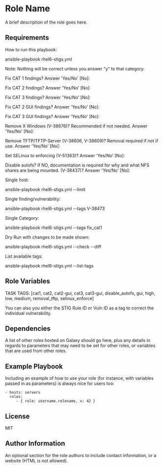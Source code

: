 Role Name
=========

A brief description of the role goes here.

Requirements
------------

How to run this playbook:

ansible-playbook rhel6-stigs.yml

Note: Nothing will be correct unless you answer "y" to that category.

 Fix CAT 1 findings? Answer 'Yes/No' [No]:

 Fix CAT 2 findings? Answer 'Yes/No' [No]:

 Fix CAT 3 findings? Answer 'Yes/No' [No]:

 Fix CAT 2 GUI findings? Answer 'Yes/No' [No]:

 Fix CAT 3 GUI findings? Answer 'Yes/No' [No]:

 Remove X Windows (V-38676)? Recommended if not needed.  Answer 'Yes/No' [No]:

 Remove TFTP/TFTP-Server (V-38606, V-38609)? Removal required if not if use.  Answer 'Yes/No' [No]:

 Set SELinux to enforcing (V-51363)? Answer 'Yes/No' [No]:

 Disable autofs? If NO, documentation is required for why and what NFS shares are being mounted. (V-38437)? Answer 'Yes/No' [No]:



Single host:

ansible-playbook rhel6-stigs.yml --limit <hostname>

Single finding/vulnerability:

ansible-playbook rhel6-stigs.yml --tags V-38473

Single Category:

ansible-playbook rhel6-stigs.yml --tags fix_cat1

Dry Run with changes to be made shown:

ansible-playbook rhel6-stigs.yml --check --diff

List available tags:

ansible-playbook rhel6-stigs.yml --list-tags


Role Variables
--------------

 TASK TAGS: [cat1, cat2, cat2-gui, cat3, cat3-gui, disable_autofs, gui, high, low, medium, removal_tftp, selinux_enforce]
 
 You can also you either the STIG Rule ID or Vuln ID as a tag to correct the individual vulnerability. 

Dependencies
------------

A list of other roles hosted on Galaxy should go here, plus any details in regards to parameters that may need to be set for other roles, or variables that are used from other roles.

Example Playbook
----------------

Including an example of how to use your role (for instance, with variables passed in as parameters) is always nice for users too:

    - hosts: servers
      roles:
         - { role: username.rolename, x: 42 }

License
-------

MIT

Author Information
------------------

An optional section for the role authors to include contact information, or a website (HTML is not allowed).
